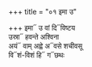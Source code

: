 +++
title = "०१ इमा उ"

+++
इमा᳓ उ वां दि᳓विष्टय  
उस्रा᳓ हवन्ते अश्विना  
अयं᳓ वाम् अह्वे अ᳓वसे शचीवसू  
वि᳓शं-विशं हि᳓ ग᳓छथः
